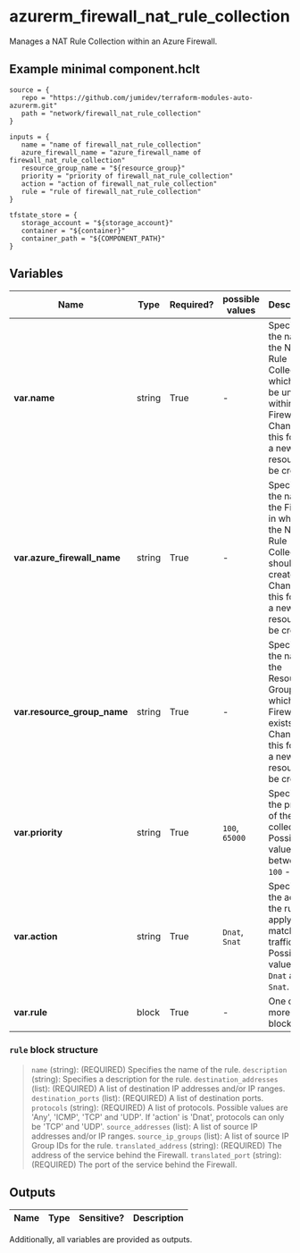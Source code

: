 # azurerm_firewall_nat_rule_collection

Manages a NAT Rule Collection within an Azure Firewall.

## Example minimal component.hclt

```hcl
source = {
   repo = "https://github.com/jumidev/terraform-modules-auto-azurerm.git" 
   path = "network/firewall_nat_rule_collection" 
}

inputs = {
   name = "name of firewall_nat_rule_collection" 
   azure_firewall_name = "azure_firewall_name of firewall_nat_rule_collection" 
   resource_group_name = "${resource_group}" 
   priority = "priority of firewall_nat_rule_collection" 
   action = "action of firewall_nat_rule_collection" 
   rule = "rule of firewall_nat_rule_collection" 
}

tfstate_store = {
   storage_account = "${storage_account}" 
   container = "${container}" 
   container_path = "${COMPONENT_PATH}" 
}

```

## Variables

| Name | Type | Required? |  possible values |  Description |
| ---- | ---- | --------- |  ----------- | ----------- |
| **var.name** | string | True | -  |  Specifies the name of the NAT Rule Collection which must be unique within the Firewall. Changing this forces a new resource to be created. | 
| **var.azure_firewall_name** | string | True | -  |  Specifies the name of the Firewall in which the NAT Rule Collection should be created. Changing this forces a new resource to be created. | 
| **var.resource_group_name** | string | True | -  |  Specifies the name of the Resource Group in which the Firewall exists. Changing this forces a new resource to be created. | 
| **var.priority** | string | True | `100`, `65000`  |  Specifies the priority of the rule collection. Possible values are between `100` - `65000`. | 
| **var.action** | string | True | `Dnat`, `Snat`  |  Specifies the action the rule will apply to matching traffic. Possible values are `Dnat` and `Snat`. | 
| **var.rule** | block | True | -  |  One or more `rule` blocks. | 

### `rule` block structure

>`name` (string): (REQUIRED) Specifies the name of the rule.
>`description` (string): Specifies a description for the rule.
>`destination_addresses` (list): (REQUIRED) A list of destination IP addresses and/or IP ranges.
>`destination_ports` (list): (REQUIRED) A list of destination ports.
>`protocols` (string): (REQUIRED) A list of protocols. Possible values are 'Any', 'ICMP', 'TCP' and 'UDP'. If 'action' is 'Dnat', protocols can only be 'TCP' and 'UDP'.
>`source_addresses` (list): A list of source IP addresses and/or IP ranges.
>`source_ip_groups` (list): A list of source IP Group IDs for the rule.
>`translated_address` (string): (REQUIRED) The address of the service behind the Firewall.
>`translated_port` (string): (REQUIRED) The port of the service behind the Firewall.



## Outputs

| Name | Type | Sensitive? | Description |
| ---- | ---- | --------- | --------- |

Additionally, all variables are provided as outputs.
